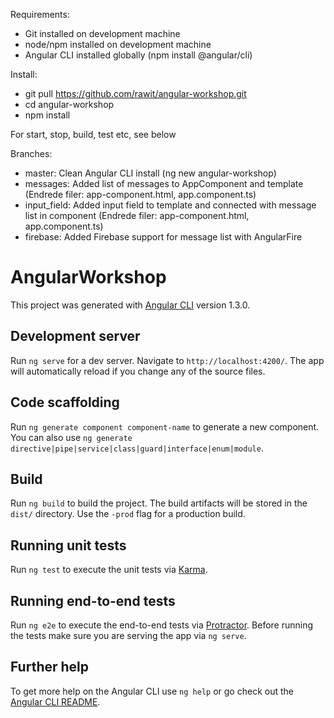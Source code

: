 
Requirements:

* Git installed on development machine
* node/npm installed on development machine
* Angular CLI installed globally (npm install @angular/cli)

Install:

* git pull https://github.com/rawit/angular-workshop.git
* cd angular-workshop
* npm install

For start, stop, build, test etc, see below

Branches:

* master: Clean Angular CLI install (ng new angular-workshop)
* messages: Added list of messages to AppComponent and template (Endrede filer: app-component.html, app.component.ts)
* input_field: Added input field to template and connected with message list in component (Endrede filer: app-component.html, app.component.ts)
* firebase: Added Firebase support for message list with AngularFire


# AngularWorkshop

This project was generated with [Angular CLI](https://github.com/angular/angular-cli) version 1.3.0.

## Development server

Run `ng serve` for a dev server. Navigate to `http://localhost:4200/`. The app will automatically reload if you change any of the source files.

## Code scaffolding

Run `ng generate component component-name` to generate a new component. You can also use `ng generate directive|pipe|service|class|guard|interface|enum|module`.

## Build

Run `ng build` to build the project. The build artifacts will be stored in the `dist/` directory. Use the `-prod` flag for a production build.

## Running unit tests

Run `ng test` to execute the unit tests via [Karma](https://karma-runner.github.io).

## Running end-to-end tests

Run `ng e2e` to execute the end-to-end tests via [Protractor](http://www.protractortest.org/).
Before running the tests make sure you are serving the app via `ng serve`.

## Further help

To get more help on the Angular CLI use `ng help` or go check out the [Angular CLI README](https://github.com/angular/angular-cli/blob/master/README.md).
